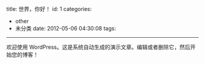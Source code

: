 title: 世界，你好！
id: 1
categories:
  - other
  - 未分类
date: 2012-05-06 04:30:08
tags:
---

欢迎使用 WordPress。这是系统自动生成的演示文章。编辑或者删除它，然后开始您的博客！